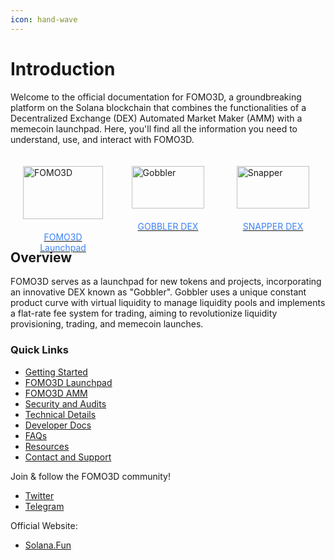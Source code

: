 ```yaml
---
icon: hand-wave
---
```


# Introduction

Welcome to the official documentation for FOMO3D, a groundbreaking platform on the Solana blockchain that combines the functionalities of a Decentralized Exchange (DEX) Automated Market Maker (AMM) with a memecoin launchpad. Here, you'll find all the information you need to understand, use, and interact with FOMO3D.

<style>
  .flex-container {
    display: flex;
    justify-content: space-around;
    width: 100%;
    max-width: 100%;
    background: transparent;
    border: none;
  }
  .flex-cell {
    display: flex;
    flex-direction: column;
    align-items: center;
    width: 33.33%;
    padding: 20px;
    box-sizing: border-box;
  }
  .flex-cell img {
    max-width: 200px;
    width: 100%;
    margin-bottom: 10px;
  }
  .flex-cell .text {
    text-align: center;
    color: #3B82F6;
    padding: 10px;
    margin-top: auto;
  }
</style>
<div class="flex-container">
  <div class="flex-cell">
    <a href="/fomo3d-launchpad/fomo3d-overview">
      <img src="/assets/logo-fomo3d.png" alt="FOMO3D">
      <div class="text">FOMO3D Launchpad</div>
    </a>
  </div>
  <div class="flex-cell">
    <a href="/fomo3d-dex/understanding-the-dex">
      <img src="/assets/logo-gobbler.png" alt="Gobbler">
      <div class="text">GOBBLER DEX</div>
    </a>
  </div>
  <div class="flex-cell">
    <a href="/fomo3d-dex/understanding-the-dex">
      <img src="/assets/logo-snapper.png" alt="Snapper">
      <div class="text">SNAPPER DEX</div>
    </a>
  </div>
</div>

## Overview

FOMO3D serves as a launchpad for new tokens and projects, incorporating an innovative DEX known as "Gobbler". Gobbler uses a unique constant product curve with virtual liquidity to manage liquidity pools and implements a flat-rate fee system for trading, aiming to revolutionize liquidity provisioning, trading, and memecoin launches.

### Quick Links

* [Getting Started](introduction-to-fomo3d/intro-to-fomo3d.md)
* [FOMO3D Launchpad](fomo3d-launchpad/fomo3d-overview.md)
* [FOMO3D AMM](fomo3d-dex/understanding-the-dex.md)
* [Security and Audits](security-and-audits/security-measures.md)
* [Technical Details](technical-details/smart-contract-architecture.md)
* [Developer Docs](developer-docs/api-reference.md)
* [FAQs](resources/faqs.md)
* [Resources](resources/glossary.md)
* [Contact and Support](contact-and-support.md)

Join & follow the FOMO3D community!

* [Twitter](https://x.com/solanaDOTfun)
* [Telegram](contact-and-support.md)

Official Website:
* [Solana.Fun](https://solana.fun)
